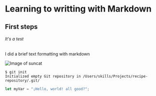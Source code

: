 # Learning to writting with Markdown

## First steps

###### It's a test 

I did a brief text formatting with markdown

![Image of suncat](https://s3.coinmarketcap.com/static-gravity/image/c2f037194b3641ca968553b1451e6334.jpg)

```
$ git init
Initialized empty Git repository in /Users/skills/Projects/recipe-repository/.git/
```

``` javascript
let myVar = "¡Hello, world! all good?";
```
